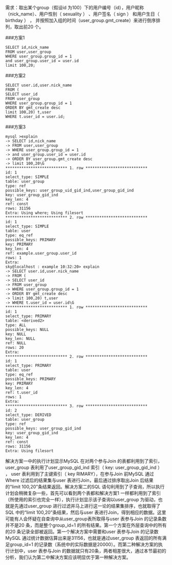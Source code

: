 需求：取出某个group（假设id 为100）下的用户编号（id），用户昵称（nick_name）、用户性别（ sexuality ） 、用户签名（ sign ） 和用户生日（ birthday ） ， 并按照加入组的时间（user_group.gmt_create）来进行倒序排列，取出前20 个。

###方案1
```
SELECT id,nick_name
FROM user,user_group
WHERE user_group.group_id = 1
and user_group.user_id = user.id
limit 100,20;
```

###方案2
```
SELECT user.id,user.nick_name
FROM (
SELECT user_id
FROM user_group
WHERE user_group.group_id = 1
ORDER BY gmt_create desc
limit 100,20) t,user
WHERE t.user_id = user.id;
```

###方案3
```
mysql >explain
-> SELECT id,nick_name
-> FROM user,user_group
-> WHERE user_group.group_id = 1
-> and user_group.user_id = user.id
-> ORDER BY user_group.gmt_create desc
-> limit 100,20\G
*************************** 1. row ***************************
id: 1
select_type: SIMPLE
table: user_group
type: ref
possible_keys: user_group_uid_gid_ind,user_group_gid_ind
key: user_group_gid_ind
key_len: 4
ref: const
rows: 31156
Extra: Using where; Using filesort
*************************** 2. row ***************************
id: 1
select_type: SIMPLE
table: user
type: eq_ref
possible_keys: PRIMARY
key: PRIMARY
key_len: 4
ref: example.user_group.user_id
rows: 1
Extra:
sky@localhost : example 10:32:20> explain
-> SELECT user.id,user.nick_name
-> FROM (
-> SELECT user_id
-> FROM user_group
-> WHERE user_group.group_id = 1
-> ORDER BY gmt_create desc
-> limit 100,20) t,user
-> WHERE t.user_id = user.id\G
*************************** 1. row ***************************
id: 1
select_type: PRIMARY
table: <derived2>
type: ALL
possible_keys: NULL
key: NULL
key_len: NULL
ref: NULL
rows: 20
Extra:
*************************** 2. row ***************************
id: 1
select_type: PRIMARY
table: user
type: eq_ref
possible_keys: PRIMARY
key: PRIMARY
key_len: 4
ref: t.user_id
rows: 1
Extra:
*************************** 3. row ***************************
id: 2
select_type: DERIVED
table: user_group
type: ref
possible_keys: user_group_gid_ind
key: user_group_gid_ind
key_len: 4
ref: const
rows: 31156
Extra: Using filesort
```

解决方案一中的执行计划显示MySQL 在对两个参与Join 的表都利用到了索引，user_group 表利用了user_group_gid_ind 索引（ key: user_group_gid_ind ） ， user 表利用到了主键索引（ key RIMARY），在参与Join 前MySQL 通过Where 过滤后的结果集与user 表进行Join，最后通过排序取出Join 后结果的“limit 100,20”条结果返回。解决方案二的SQL 语句利用到了子查询，所以执行计划会稍微复杂一些，首先可以看到两个表都和解决方案1 一样都利用到了索引（所使用的索引也完全一样），执行计划显示该子查询以user_group 为驱动，也就是先通过user_group 进行过滤并马上进行这一论的结果集排序，也就取得了SQL 中的“limit 100,20”条结果，然后与user 表进行Join，得到相应的数据。这里可能有人会怀疑在自查询中从user_group表所取得与user 表参与Join 的记录条数并不是20 条，而是整个group_id=1 的所有结果。第一个方案在外层查询中的所有的20 条记录全部被返回。第一个解决方案中需要和user 表参与Join 的记录数MySQL 通过统计数据估算出来是31156，也就是通过user_group 表返回的所有满足group_id=1 的记录数（系统中的实际数据是20000）。而第二种解决方案的执行计划中，user 表参与Join 的数据就只有20条，两者相差很大，通过本节最初的分析，我们认为第二中解决方案应该明显优于第一种解决方案。
